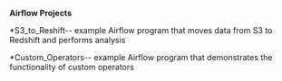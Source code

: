 **Airflow Projects**

*S3_to_Reshift-- example Airflow program that moves data from S3 to Redshift and performs analysis

*Custom_Operators-- example Airflow program that demonstrates the functionality of custom operators
